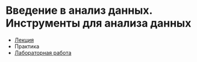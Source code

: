# Введение в анализ данных. Инструменты для анализа данных

- [Лекция](./lec/README.md)
- Практика
- [Лабораторная работа](./lab/README.md)
